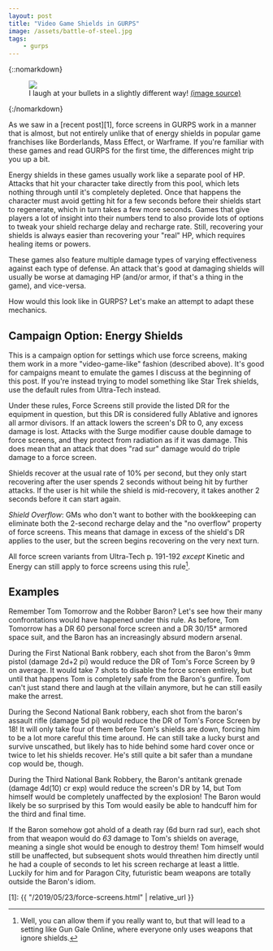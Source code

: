 ```yaml
---
layout: post
title: "Video Game Shields in GURPS"
image: /assets/battle-of-steel.jpg
tags:
    - gurps
---
```


{::nomarkdown}
<figure class="left">
  <img src="{{ "/assets/battle-of-steel.jpg" | absolute_url }}"/>
  <figcaption>
    I laugh at your bullets in a slightly different way!
    <a href="https://www.artstation.com/artwork/battle-of-steel">(image source)</a>
  </figcaption>
</figure>
{:/nomarkdown}

As we saw in a [recent post][1], force screens in GURPS work in a manner that is
almost, but not entirely unlike that of energy shields in popular game
franchises like Borderlands, Mass Effect, or Warframe. If you're familiar with
these games and read GURPS for the first time, the differences might trip you up
a bit.

Energy shields in these games usually work like a separate pool of HP. Attacks
that hit your character take directly from this pool, which lets nothing through
until it's completely depleted. Once that happens the character must avoid
getting hit for a few seconds before their shields start to regenerate, which in
turn takes a few more seconds. Games that give players a lot of insight into
their numbers tend to also provide lots of options to tweak your shield recharge
delay and recharge rate. Still, recovering your shields is always easier than
recovering your "real" HP, which requires healing items or powers.

These games also feature multiple damage types of varying effectiveness against
each type of defense. An attack that's good at damaging shields will usually be
worse at damaging HP (and/or armor, if that's a thing in the game), and
vice-versa.

How would this look like in GURPS? Let's make an attempt to adapt these
mechanics.

## Campaign Option: Energy Shields

This is a campaign option for settings which use force screens, making them work
in a more "video-game-like" fashion (described above). It's good for campaigns
meant to emulate the games I discuss at the beginning of this post. If you're
instead trying to model something like Star Trek shields, use the default rules
from Ultra-Tech instead.

Under these rules, Force Screens still provide the listed DR for the equipment
in question, but this DR is considered fully Ablative and ignores all armor
divisors. If an attack lowers the screen's DR to 0, any excess damage is
lost. Attacks with the Surge modifier cause double damage to force screens, and
they protect from radiation as if it was damage. This does mean that an attack
that does "rad sur" damage would do triple damage to a force screen.

Shields recover at the usual rate of 10% per second, but they only start
recovering after the user spends 2 seconds without being hit by further
attacks. If the user is hit while the shield is mid-recovery, it takes another 2
seconds before it can start again.

_Shield Overflow_: GMs who don't want to bother with the bookkeeping can
eliminate both the 2-second recharge delay and the "no overflow" property of
force screens. This means that damage in excess of the shield's DR applies
to the user, but the screen begins recovering on the very next turn.

All force screen variants from Ultra-Tech p. 191-192 _except_ Kinetic and Energy
can still apply to force screens using this rule[^1].


## Examples

Remember Tom Tomorrow and the Robber Baron? Let's see how their many
confrontations would have happened under this rule. As before, Tom Tomorrow has
a DR 60 personal force screen and a DR 30/15* armored space suit, and the Baron
has an increasingly absurd modern arsenal.

During the First National Bank robbery, each shot from the Baron's 9mm pistol
(damage 2d+2 pi) would reduce the DR of Tom's Force Screen by 9 on average. It
would take 7 shots to disable the force screen entirely, but until that happens
Tom is completely safe from the Baron's gunfire. Tom can't just stand there and
laugh at the villain anymore, but he can still easily make the arrest.

During the Second National Bank robbery, each shot from the baron's assault
rifle (damage 5d pi) would reduce the DR of Tom's Force Screen by 18! It will
only take four of them before Tom's shields are down, forcing him to be a lot
more careful this time around. He can still take a lucky burst and survive
unscathed, but likely has to hide behind some hard cover once or twice to let
his shields recover. He's still quite a bit safer than a mundane cop would be,
though.

During the Third National Bank Robbery, the Baron's antitank grenade (damage
4d(10) cr exp) would reduce the screen's DR by 14, but Tom himself would be
completely unaffected by the explosion! The Baron would likely be so surprised
by this Tom would easily be able to handcuff him for the third and final
time.

If the Baron somehow got ahold of a death ray (6d burn rad sur), each
shot from that weapon would do _63_ damage to Tom's shields on average, meaning
a single shot would be enough to destroy them! Tom himself would still be
unaffected, but subsequent shots would threathen him directly until he had a
couple of seconds to let his screen recharge at least a little. Luckily for him
and for Paragon City, futuristic beam weapons are totally outside the Baron's
idiom.


[1]: {{ "/2019/05/23/force-screens.html" | relative_url }}

[^1]: Well, you can allow them if you really want to, but that will lead to a
    setting like Gun Gale Online, where everyone only uses weapons that ignore
    shields.
